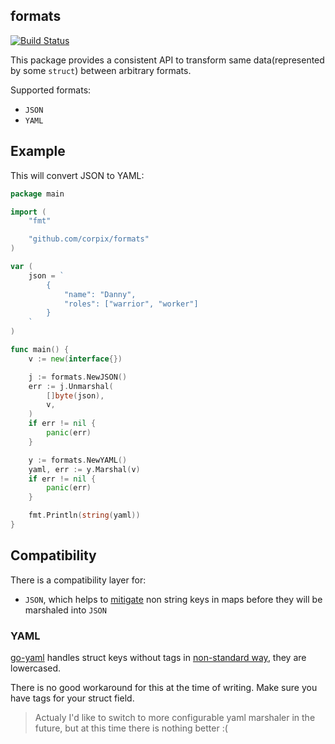 formats
----------

[![Build Status](https://travis-ci.org/corpix/formats.svg?branch=master&34786912)](https://travis-ci.org/corpix/formats)

This package provides a consistent API to transform same data(represented by some `struct`) between arbitrary formats.

Supported formats:

- `JSON`
- `YAML`

## Example

This will convert JSON to YAML:

``` go
package main

import (
	"fmt"

	"github.com/corpix/formats"
)

var (
	json = `
        {
            "name": "Danny",
            "roles": ["warrior", "worker"]
        }
    `
)

func main() {
	v := new(interface{})

	j := formats.NewJSON()
	err := j.Unmarshal(
		[]byte(json),
		v,
	)
	if err != nil {
		panic(err)
	}

	y := formats.NewYAML()
	yaml, err := y.Marshal(v)
	if err != nil {
		panic(err)
	}

	fmt.Println(string(yaml))
}
```

## Compatibility

There is a compatibility layer for:

- `JSON`, which helps to [mitigate](https://github.com/go-yaml/yaml/issues/139) non string keys in maps before they will be marshaled into `JSON`

### YAML

[go-yaml](https://github.com/go-yaml/yaml) handles struct keys without tags in [non-standard way](https://github.com/go-yaml/yaml/issues/148), they are lowercased.

There is no good workaround for this at the time of writing. Make sure you have tags for your struct field.

> Actualy I'd like to switch to more configurable yaml marshaler in the future, but at this time there is nothing better :(
